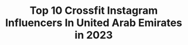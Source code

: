 ---
title: Top 10 Crossfit Instagram Influencers In United Arab Emirates in 2023
description: >-
  Find top crossfit Instagram influencers in United Arab Emirates in 2023. Most popular hashtags: #fitness #crossfit #dubai #workout.
platform: Instagram
hits: 11
text_top: See the most popular Instagram profiles on inBeat.
text_bottom: Our search engine holds 11 Instagram influencers like this in United Arab Emirates for you to contact.
profiles:
  - username: "shalan.mahmood"
    fullname: >-
      محمود شعلان Mahmood Shalan
    bio: >-
      • Fittest in UAE 🇦🇪 • Crossfit Games athlete • PT, online coaching or programs ⬇️ @followmylead.training
    location: "United Arab Emirates"
    followers: 4502
    engagement: 876
    commentsToLikes: 0.053896
    id: ck6tvb8p7l8d50j71vezwhdx9
    verified: false
    hashtags: "#mydubai, #fitness, #online, #dubai"
  - username: "abrahamlao"
    fullname: >-
      Abraham La O 🧊
    bio: >-
      🏋️‍♂️ CrossFit 📚 Sport Sciences • 🇪🇸 🇦🇪 • @risingfuj • Personal Trainer ⚙️ • Functional Group Classes 👥
    location: "United Arab Emirates"
    followers: 7496
    engagement: 657
    commentsToLikes: 0.017559
    id: ck5zkxokvkctk0i14v9aft4ye
    verified: false
    hashtags: "#man, #fujairah, #hair, #haircut"
  - username: "shahad0900"
    fullname: >-
      Shahad Budebs 🇦🇪
    bio: >-
      قِف على ناصيةِ الحُلم وقاتلْ Fittest Emirati women 2019,2020 Crossfit Games athlete 2019 @xdubai Athlete Ambassador: @barebells.uae
    location: "United Arab Emirates"
    followers: 15155
    engagement: 1034
    commentsToLikes: 0.024613
    id: ck6tvbb3pl8ru0j71fladepdh
    verified: false
    hashtags: "#dubai, #nike, #nikerunning, #uae"
  - username: "siggadb"
    fullname: >-
      Dora The Explorer
    bio: >-
      📍Dubai 🇮🇸 From Iceland @voguefitness.jlt - Crossfit Coach
    location: "United Arab Emirates"
    followers: 2876
    engagement: 1153
    commentsToLikes: 0.038891
    id: ck0tt1z5q0t2k0i19qlaf7z0s
    verified: false
    hashtags: "#fitness, #covid19, #voguefitness, #crossfityas"
  - username: "gaby.daye"
    fullname: >-
      Gaby | Dubai Personal Trainer
    bio: >-
      🏋🏼‍♀️Certified Personal Trainer 🤾🏼Physical Preparation For Sports Performance 📍Dubai 🇦🇪 | +971 Contact info: DM or 👇🏽👇🏽
    location: "United Arab Emirates"
    followers: 8112
    engagement: 1852
    commentsToLikes: 0.048945
    id: ck55o5m1p7oao0i115gy319i1
    verified: false
    hashtags: "#dubaipersonaltrainer, #whatiwore, #fashionable, #bodybuilding"
  - username: "rashadsempire"
    fullname: >-
      Rashad | رشاد 👑
    bio: >-
      🐾| SIU Alumni ☠️| Dominate Humbly 🎓| M.S. Mech. Engineering 📍| Chicago, USA ⤵️ Dubai, UAE 🏋🏻‍♂️| Athlete Ambassador @rgfit_gym
    location: "United Arab Emirates"
    followers: 5448
    engagement: 363
    commentsToLikes: 0.312578
    id: ck136qfdl7r4v0i19xmziten6
    verified: false
    hashtags: "#uae, #workout, #myinvite, #weight"
  - username: "justinshape"
    fullname: >-
      Justin Garcia
    bio: >-
      📍Dubai Personal Trainer 🇦🇪 ⭐️WCO Elite Coach 🏆WCO USA Featherweight Champ 👇ALL-LEVEL PLANCHE TEXTBOOK ($25)
    location: "United Arab Emirates"
    followers: 33268
    engagement: 113
    commentsToLikes: 0.045211
    id: ck5pzkq7y1gbf0i11jeuq9r1q
    verified: false
    hashtags: "#crossfit, #life, #trainer, #handbalancing"
  - username: "hosseinkarimi.iran"
    fullname: >-
      حسین کریمی | hossein karimi
    bio: >-
      🥇IFBB World Champion PHYSIQUE2019 COACH&THERAPIST #تیم_ملی 🥇قهرمان فیزیک جهان SPONSOR qimia uaefitacademy scitecnutrition matador_sports 📍DUBAI
    location: "United Arab Emirates"
    followers: 23565
    engagement: 558
    commentsToLikes: 0.074963
    id: ck6u5w0idc2oj0j71hlpllt25
    verified: false
    hashtags: "#physique, #bodybuilding, #sport, #today"
  - username: "abdadwan"
    fullname: >-
      Abdellatif Al Adwan 🇯🇴
    bio: >-
      Fitness Enthusiast 💪🏾 Early Riser ☀️ Novelty Seeker 🧠 Adventurous 🧳 @adidas @muscletech_arabia @therabody @vitaminwelluae @gritandtonic @thekcallife
    location: "United Arab Emirates"
    followers: 68176
    engagement: 304
    commentsToLikes: 0.016264
    id: ckap9e4odsaiv0i78rb58i0f8
    verified: false
    hashtags: "#coffee, #run, #dubai, #mydubai"
  - username: "dr_marcfit"
    fullname: >-
      Asem Marc Bacha. DDS
    bio: >-
      Dentist | Oral Implantology Professor at UIC @gornation Athlete 🏆🥇WCO Battle of the Bars Dubai 2019 🏆🥇Feswc Arnold Classic Europe 2019
    location: "United Arab Emirates"
    followers: 9741
    engagement: 752
    commentsToLikes: 0.040541
    id: ck5zvl4zd4fw00i14r0yv8e36
    verified: false
    hashtags: "#handstand, #vertical, #oralsurgeon, #dentistry"
---